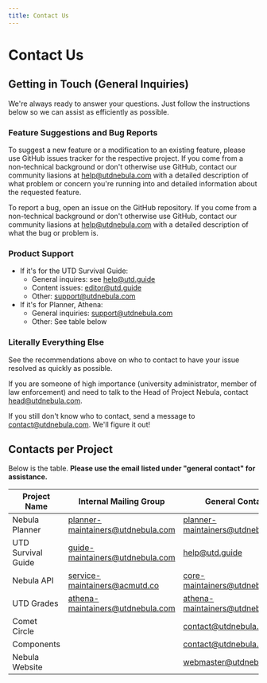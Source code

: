 ```yaml
---
title: Contact Us
---
```


# Contact Us

## Getting in Touch (General Inquiries)

We're always ready to answer your questions. Just follow the instructions below
so we can assist as efficiently as possible.

### Feature Suggestions and Bug Reports

To suggest a new feature or a modification to an existing feature, please use
GitHub issues tracker for the respective project. If you come from a
non-technical background or don't otherwise use GitHub, contact our community
liasions at help@utdnebula.com with a detailed description of what problem or
concern you're running into and detailed information about the requested
feature.

To report a bug, open an issue on the GitHub repository. If you come from a
non-technical background or don't otherwise use GitHub, contact our community
liasions at help@utdnebula.com with a detailed description of what the bug or
problem is.

### Product Support

- If it's for the UTD Survival Guide:
  - General inquires: see help@utd.guide
  - Content issues: editor@utd.guide
  - Other: support@utdnebula.com
- If it's for Planner, Athena:
  - General inquiries: support@utdnebula.com
  - Other: See table below

### Literally Everything Else

See the recommendations above on who to contact to have your issue resolved as
quickly as possible.

If you are someone of high importance (university administrator, member of law
enforcement) and need to talk to the Head of Project Nebula, contact
head@utdnebula.com.

If you still don't know who to contact, send a message to contact@utdnebula.com.
We'll figure it out!

## Contacts per Project

Below is the table. **Please use the email listed under "general contact" for assistance.**

| **Project Name**   | **Internal Mailing Group**        | **General Contact**               |
| ------------------ | --------------------------------- | --------------------------------- |
| Nebula Planner     | planner-maintainers@utdnebula.com | planner-maintainers@utdnebula.com |
| UTD Survival Guide | guide-maintainers@utdnebula.com   | help@utd.guide                    |
| Nebula API         | service-maintainers@acmutd.co     | core-maintainers@utdnebula.com    |
| UTD Grades         | athena-maintainers@utdnebula.com  | athena-maintainers@utdnebula.com  |
| Comet Circle       |                                   | contact@utdnebula.com             |
| Components         |                                   | contact@utdnebula.com             |
| Nebula Website     |                                   | webmaster@utdnebula.com           |
